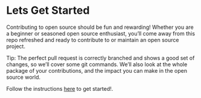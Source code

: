 # Lets Get Started
 Contributing to open source should be fun and rewarding! Whether you are a beginner or seasoned open source enthusiast, you’ll come away from this repo refreshed and ready to contribute to or maintain an open source project.

Tip: The perfect pull request is correctly branched and shows a good set of changes, so we’ll cover some git commands. We’ll also look at the whole package of your contributions, and the impact you can make in the open source world.



Follow the instructions [here](https://zubi.gitbook.io/open-source-fiesta/) to get started!. 
